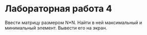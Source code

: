 # Лабораторная работа 4  

Ввести матрицу размером N*N. Найти в ней максимальный и минимальный элемент. Вывести его на экран.  